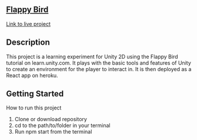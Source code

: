 ## [Flappy Bird](https://flappybirdaj.herokuapp.com/)
[Link to live project](https://flappybirdaj.herokuapp.com/)

## Description
This project is a learning experiment for Unity 2D using the Flappy Bird tutorial on learn.unity.com. It plays with the basic tools and features of Unity to create an environment for the player to interact in. It is then deployed as a React app on heroku.

## Getting Started
How to run this project
1. Clone or download repository
2. cd to the path/to/folder in your terminal
2. Run npm start from the terminal

